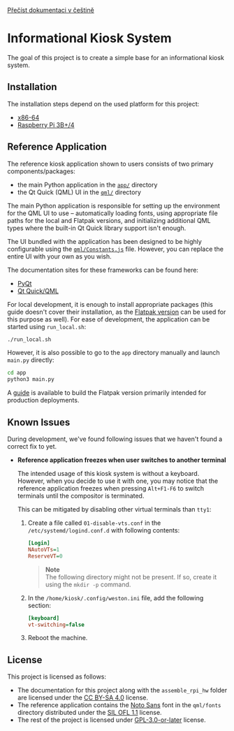 [Přečíst dokumentaci v češtině](README.cs.md)

# Informational Kiosk System
The goal of this project is to create a simple base for an informational kiosk system.

## Installation
The installation steps depend on the used platform for this project:
- [x86-64][install-x86-64]
- [Raspberry Pi 3B+/4][install-aarch64]

## Reference Application
The reference kiosk application shown to users consists of two primary components/packages:
- the main Python application in the [`app/`](app/) directory
- the Qt Quick (QML) UI in the [`qml/`](qml/) directory

The main Python application is responsible for setting up the environment for the QML UI to use &ndash; automatically loading fonts, using appropriate file paths for the local and Flatpak versions, and initializing additional QML types where the built-in Qt Quick library support isn't enough.

The UI bundled with the application has been designed to be highly configurable using the [`qml/Constants.js`](qml/Constants.js) file. However, you can replace the entire UI with your own as you wish.

The documentation sites for these frameworks can be found here:
- [PyQt][pyqt-docs]
- [Qt Quick/QML][qt-quick-docs]

For local development, it is enough to install appropriate packages (this guide doesn't cover their installation, as the [Flatpak version][build-instructions] can be used for this purpose as well). For ease of development, the application can be started using `run_local.sh`:

```bash
./run_local.sh
```

However, it is also possible to go to the `app` directory manually and launch `main.py` directly:

```bash
cd app
python3 main.py
```

A [guide][build-instructions] is available to build the Flatpak version primarily intended for production deployments.

## Known Issues
During development, we've found following issues that we haven't found a correct fix to yet.

- **Reference application freezes when user switches to another terminal**

  The intended usage of this kiosk system is without a keyboard. However, when you decide to use it with one, you may notice that the reference application freezes when pressing `Alt+F1-F6` to switch terminals until the compositor is terminated.

  This can be mitigated by disabling other virtual terminals than `tty1`:

  1. Create a file called `01-disable-vts.conf` in the `/etc/systemd/logind.conf.d` with following contents:

      ```ini
      [Login]
      NAutoVTs=1
      ReserveVT=0
      ```

      > **Note**  
      > The following directory might not be present. If so, create it using the `mkdir -p` command.

  1. In the `/home/kiosk/.config/weston.ini` file, add the following section:
      ```ini
      [keyboard]
      vt-switching=false
      ```
  1. Reboot the machine.

## License
This project is licensed as follows:
- The documentation for this project along with the `assemble_rpi_hw` folder are licensed under the [CC BY-SA 4.0](LICENSE-DOCS) license.
- The reference application contains the [Noto Sans][noto-sans] font in the `qml/fonts` directory distributed under the [SIL OFL 1.1](qml/fonts/OFL.txt) license.
- The rest of the project is licensed under [GPL-3.0-or-later](LICENSE) license.


[install-x86-64]: install_archlinux_x86-64/INSTALL.md
[install-aarch64]: install_archlinux_aarch64_rpi/INSTALL.md
[build-instructions]: BUILD.md


[pyqt-docs]: https://www.riverbankcomputing.com/static/Docs/PyQt5/
[qt-quick-docs]: https://doc.qt.io/qt-5/qtquick-index.html
[noto-sans]: https://fonts.google.com/noto/specimen/Noto+Sans
